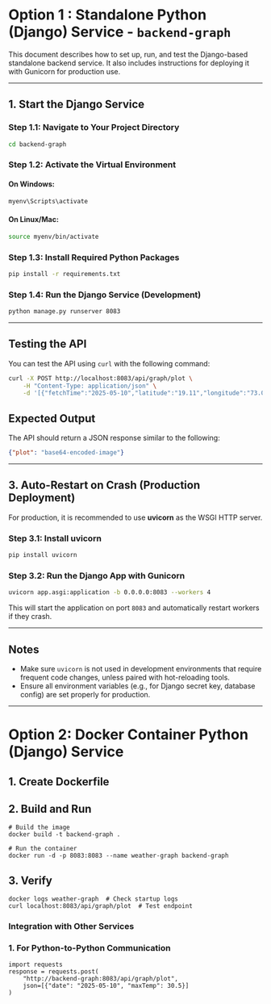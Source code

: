
# Option 1 : Standalone Python (Django) Service - `backend-graph`

This document describes how to set up, run, and test the Django-based standalone backend service. It also includes instructions for deploying it with Gunicorn for production use.

---

## 1. Start the Django Service

### Step 1.1: Navigate to Your Project Directory

```bash
cd backend-graph
```

### Step 1.2: Activate the Virtual Environment

#### On Windows:
```bash
myenv\Scripts\activate
```

#### On Linux/Mac:
```bash
source myenv/bin/activate
```

### Step 1.3: Install Required Python Packages

```bash
pip install -r requirements.txt
```

### Step 1.4: Run the Django Service (Development)

```bash
python manage.py runserver 8083
```

---

## Testing the API

You can test the API using `curl` with the following command:

```bash
curl -X POST http://localhost:8083/api/graph/plot \
    -H "Content-Type: application/json" \
    -d '[{"fetchTime":"2025-05-10","latitude":"19.11","longitude":"73.00","date":"2025-05-10","maxTemp":30.5,"minTemp":22.3}]'
```

## Expected Output

The API should return a JSON response similar to the following:

```json
{"plot": "base64-encoded-image"}
```

---

## 3. Auto-Restart on Crash (Production Deployment)

For production, it is recommended to use **uvicorn** as the WSGI HTTP server.

### Step 3.1: Install uvicorn

```bash
pip install uvicorn
```

### Step 3.2: Run the Django App with Gunicorn

```bash
uvicorn app.asgi:application -b 0.0.0.0:8083 --workers 4
```

This will start the application on port `8083` and automatically restart workers if they crash.

---

## Notes

- Make sure `uvicorn` is not used in development environments that require frequent code changes, unless paired with hot-reloading tools.
- Ensure all environment variables (e.g., for Django secret key, database config) are set properly for production.
---


# Option 2: Docker Container Python (Django) Service 
## 1. Create Dockerfile
## 2. Build and Run
```
# Build the image
docker build -t backend-graph .

# Run the container
docker run -d -p 8083:8083 --name weather-graph backend-graph
```

## 3. Verify
```
docker logs weather-graph  # Check startup logs
curl localhost:8083/api/graph/plot  # Test endpoint
```

### Integration with Other Services
### 1. For Python-to-Python Communication
```
import requests
response = requests.post(
    "http://backend-graph:8083/api/graph/plot",
    json=[{"date": "2025-05-10", "maxTemp": 30.5}]
)
```